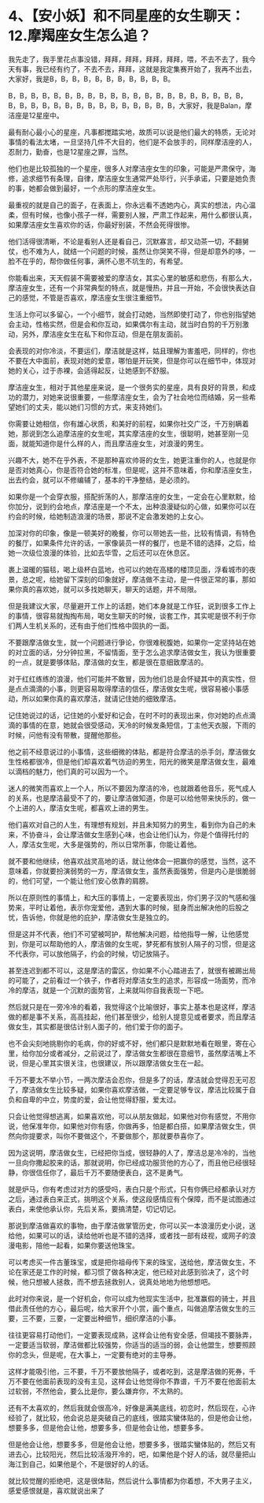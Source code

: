 # 4、【安小妖】和不同星座的女生聊天：12.摩羯座女生怎么追？

我先走了，我手里花点事没错，拜拜，拜拜，拜拜，拜拜，喂，不去不去了，我今天有事，我已经有约了，不去不去，拜拜，这就是我定集赛开始了，我再不出去，大家好，我是B，B，B，B，B，B，B，B，B，B，B。

B，B，B，B，B，B，B，B，B，B，B，B，B，B，B，B，B，B，B，B，B，B，B，B，B，B，B，B，B，B，B，B，B，B，B，B，大家好，我是Balan，摩洁座是12星座中。

最有耐心最小心的星座，凡事都搅踏实地，故质可以说是他们最大的特质，无论对事情的看法太堵，一旦坚持几件不大目的，他们是不会放手的，同样摩洁座的人，忍耐力，勤奋，也是12星座之罪，当然。

他们也是比较孤独的一个星座，很多人对摩洁座女生的印象，可能是严肃保守，海修，追求细节有条理，自律，摩洁座女生通常严处毕行，兴手承诺，只要是她负责的事，她都会做到最好，一个点形的摩洁座女生。

最重视的就是自己的面子，在表面上，你永远看不透她内心，真实的想法，内心温柔，但有时候，也像小孩子一样，需要别人猴，严肃工作起来，用什么都很认真，如果摩洁座女生喜欢你的话，你最好别装，不然会死得很惨。

他们活得很清晰，不论是看别人还是看自己，沉默寡言，却又动茶一切，不翻舅仗，也不难为人，就结一个问题的时候，虽然让你哭笑不得，但是却意外的哆，一脸不在乎的，帮你做任何事，满怀心思不坑生的，有希望。

你能看出来，天天假装不需要被爱的摩洁女，其实心里的敏感和悲伤，有那么大，摩洁座女生，还有一个非常典型的特点，就是慢热，并且一开始，不会很快表达自己的感觉，不管是否喜欢，摩洁座女生很注重细节。

生活上你可以多留心，一个小细节，就会打动她，当然即使打动了，你也别指望她会主动，性格实然，但是会和你互动，如果偶尔有主动，就当时白剪的千万别激动，另外，摩洁座女生在私下和你互动，但是在朋友面前。

会表现的对你冷淡，不要运们，摩洁就是这样，姑且理解为害羞吧，同样的，你也不要在大中面前，表现对她的爱意，哪怕是开玩笑，但是你可以在细节中，体现对她的关心，过于赤裸，会适得起反，让她感到不舒服。

摩洁座女生，相对于其他星座来说，是一个很务实的星座，具有良好的背景，和成功的潜力，对她来说很重要，一些摩洁座女生，会为了社会地位而结婚，另一些希望她们的丈夫，能以她们习惯的方式，来支持她们。

你需要让她相信，你有雄心状质，和美好的前程，如果你社交广泛，千万别瞒着她，那说到怎么追摩洁座的女生呢，其实摩洁座的女生，很聪明，她甚至刚一见面，就能知道你是什么样的人，而且摩洁座女生，对浪漫的男生。

兴趣不大，她不在乎外表，不是那种喜欢帅哥的女生，她更注重你的人，也就是你是否对她真心，你是否符合她的标准，但是呢，这并不意味着，你和摩洁座女生，出去约会，就可以不修编辅了，基本的干净整结，是必须的。

如果你是一个会穿衣服，搭配折荡的人，那摩洁座的女生，一定会在心里默默，给你加分，说到约会地点，摩洁座是一个不太，出种浪漫疑似的心做，如果你可以在约会的时候，给她制造浪漫的场景，那说不定会激发她的上女心。

加深对你的印象，像是一顿美好的晚餐，你可以带她去一些，比较有情调，有特色的餐厅，如果条件允许的话，一家像装员一样的餐厅，也是不错的选择，之后，给她一次级位浪漫的体验，比如去华雪，之后还可以在休息区。

裹上温暖的猫毯，喝上级杯白蓝地，也可以约她在高楼的楼顶见面，浮看城市的夜景，总之呢，给她留下深刻的印象就好，摩洁做不主动，是一件很正常的事，那如果你真的喜欢她，就可以多找她聊天，聊天的话题，并不局限。

但是我建议大家，尽量避开工作上的话题，她们本身就是工作狂，说到很多工作上的事情，很容易就掏掏布局，喝女生聊天的时候，谈套工作，其实呢是很不利于你们两人生机关系的，还有由于他们性格中固执的一面。

不要跟摩洁做女生，就一个问题进行爭论，你很难税腹她，如果你一定坚持站在她的对立面的话，分分钟拉黑，不留情面，至于怎么追求摩洁做女生，我认为很重要的一点，就是要够体贴，摩洁做的女生，都是很在意细致摩洁的。

对于红红练练的浪漫，他们可能并不敢冒，因为他们总是会怀疑其中的真实性，但是点点滴滴的小事，则更容易取得摩洁的信任，摩洁做女生呢，很容易被小事感动，所以如果你真的喜欢摩洁，就请记住她的细致摩洁。

记住她说过的话，记住她的小爱好和记会，在时不时的表现出来，你对她的点点滴滴的事情的在意，她就会很受感动，天冷的时候发条短信，丁主他天衣服，下雨的时候，问他有没有带散，提醒他那些。

他之前不经意说过的小事情，这些细微的体贴，都是符合摩洁的杀手剑，摩洁做女生性格都很冷，但是他们却喜欢着气彷迫的男生，阳光的微笑是摩洁做女生，最难以滴档的魅力，他们真的可以因为一个。

迷人的微笑而喜欢上一个人，所以不要因为摩洁的冷，也就跟着他音乐，死气成人的关系，也是摩洁最受不了的，要让摩洁做知道，你是可以给他带来快乐的，做一个上进的人，摩洁女生呢，都喜欢上进的男生。

他们喜欢对自己的人生，有理想有规划，并且未知努力的男生，看到你为自己的未来，不协奋斗，会让摩洁做女生感到心味，也会让他们认为，你是个值得托付的人，摩洁女生呢，大多是强势的，所以日常所事，你能让着他。

就不要和他继续，他喜欢战灵高地的话，就让他体会一把赢你的感觉，当然，这不意味着，你就要扮演弱势的一方，摩洁做女生，虽然表面强势，但是内心是很脆弱的，他们可望，一个能让他们安心依靠的肩膀。

所以在原则性的事情上，和大压的事情上，一定要表现出，你们男子汉的气感和强势来，平时让着他，表示你宠爱他，遇到大事的时候，挺身而出解决他的后股之忧，告诉他，你就是他的庇护，摩洁做女生是独立的。

但是这并不代表，他们不可望被呵护，帮他解决问题，给他指导一解，让他感觉到，你是可以帮助他的人，摩洁做的女生呢，梦死都有放别人隔子的习惯，但是这不代表你，可以放他隔子，约会的时候，切记放隔子。

甚至连迟到都不可以，这是摩洁的雷区，你如果不小心踏进去了，就很有被踢出局的可能了，之前看过一个铁子，作者将对摩洁女生的追求，形容成一场面势，而冷冷的摩洁，就是一个沉默的面势官，上来就叫你自我表现一下吧。

然后就只是在一旁冷冷的看着，我觉得这个比喻很好，事实上基本也是这样，摩洁做的都是事不关系，高高挂起，他们甚至很少，给别人提意见或者要求，而且摩洁做女生，其实都是很估计别人面子的，他们爱于你的面子。

也不会尖刻地挑剔你的毛病，你的好或不好，他们都只是默默地看在眼里，寄在心里，给你加分或者减分，之前说过了，摩洁做女生都很在意细节，虽然摩洁嘴上不说，但是心里其实很关注，也很建议，所以跟摩洁做女生在一起。

千万不要太不举小节，一两次摩洁会忍你，但是多了的话，摩洁就会觉得忍无可忍了，摩洁做女生比较多疑，如果你喜欢摩洁做，一定要足够专议，摩洁比较属于自负和自卑的中立，势度的爱，会让他觉得舒服，爱太过。

只会让他觉得想逃离，如果喜欢他，可以从朋友做起，如果他对你有感觉，不用你说，他保准年你，如果他对你有感，你做再多，怕是都白搭，如果摩洁做女生，供然向你提要求，叫你不要做这个，不要做那个，那就要恭喜你了。

因为这说明，摩洁做女生，已经把你当成，很轻静的人了，摩洁总是冷冷的，当他一旦向你撒起胶来的话，那就说明，你已经成功服货他的方心了，而且他已经很轻静，你很信任你了，最后千万不要随便表白，这不是勇气。

就是炉马，你有考虑过对方的感受吗，表白只是个形式，只有你俩已经都承认对方之后，通过表白来正式，挑明这个关系，使这段感情应有个保障，而不是试图通过表白，来使他承认你，先后关系，要搞清楚，切记切记。

那说到摩洁做喜欢的事物，由于摩洁做掌管历史，你可以买一本浪漫历史小说，送给他，如果可以的话，读给他听也是不错的选择，或者找一部有歧视，或网子的浪漫电影，陪他一起看，如果你要送他珠宝。

可以考虑买一件古董珠宝，或是把你祖母传下来的珠宝，送给他，摩洁做女生，不论在家还是工作的时候，都习惯了做各种决定，他已经对此感到验决了，这个时候，他只想被人拯救，而不想去拯救别人，说真处地地为他想想吧。

此时对你来说，是一个好机会，你可以成为他现实生活中，批准赢假的骑士，并且借此责任他的方心，最后呢，给大家开个小赏，画个重点，叫做追摩洁做女生的三要，三不要，三要，一定要出种细节，细织摩洁的小事。

往往更容易打动他们，一定要表现成熟，这样会让他有安全感，但竭技不要脉弄，一定要适当软弱，摩洁做都比较强势，你适当的适当的弱，会让他盟生，想要照顾你的念头，但是呢，在大事上，一定要有绝对的主导券。

这样才能吸引他，三不要，千万不要放他隔子，或者吃到，这是摩洁做的死券，千万不要在他面前表现的没有主见，这样会让他觉得你不靠谱，千万不要在他面前太过软弱，不然他会，要么比是你，要么嫌弃你，不太熟的。

还有不太喜欢的，然后我就会很高冷，好像是满美底线，初恋时，然后现在，心许经验了，就比较，他会说总是突破自己的底线，很踏实蠻体贴的，但是他会让他，想要多多，但是他会让他，想要多多，但是他会让他，想要多多。

但是他会让他，想要多多，但是他会让他，想要多多，很踏实蠻体贴的，然后又有进去心，比较阳光，然后比较活潑开冷的，吧，如果他是个好人的话，就尽量把山海江到自己，如果他是个，不是很好的人的话。

就比较觉醒的拒绝吧，这是很体贴，然后说什么事情都为你着想，不大男子主义，感爱感恨就是，喜欢就说出来了
